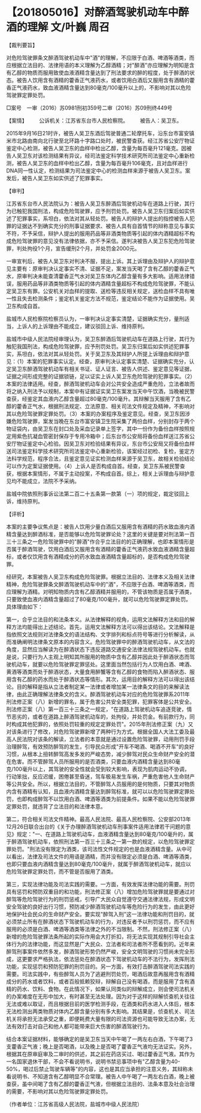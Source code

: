 # 【201805016】对醉酒驾驶机动车中醉酒的理解 文/叶巍 周召

【裁判要旨】

对危险驾驶罪条文醉酒驾驶机动车中"酒"的理解，不应限于白酒、啤酒等酒类，而应根据立法目的、法律用语的本义理解为乙醇酒精；对"醉酒"亦应理解为明知是含有乙醇的物质而服用致使血液酒精含量达到了刑法要求的醉的程度，处于醉酒的状态。被告人饮用含有酒精的藿香正气液药水，或者饮用白酒后又服用含有酒精的藿香正气液药水，致血液酒精含量达到80毫克/100毫升以上的，不影响对其以危险驾驶罪定罪处罚。

□案号　一审（2016）苏0981刑初359号二审（2016）苏09刑终449号

【案情】 　　公诉机关：江苏省东台市人民检察院。 　　被告人：吴卫东。

2015年9月16日21时许，被告人吴卫东酒后驾驶普通二轮摩托车，沿东台市富安镇米市北路由南向北行驶至北环路十字路口处时，被民警查获。经江苏省公安厅物证鉴定中心检测，被告人吴卫东的血样中检出乙醇，含量为每百毫升121毫克。因被告人吴卫东对该检测结果有异议，经司法鉴定科学技术研究所司法鉴定中心重新检测，被告人吴卫东的血样中检出乙醇，含量为每百毫升106毫克，且对血样进行DNA同一性认定，检测结果为司法鉴定中心的检测血样来源于被告人吴卫东。案发后，被告人吴卫东如实供述了犯罪事实。

【审判】

江苏省东台市人民法院认为：被告人吴卫东醉酒后驾驶机动车在道路上行驶，其行为已触犯我国刑法，构成危险驾驶罪，应予刑罚处罚。被告人吴卫东归案后如实供述了犯罪事实，系坦白，依法对其从轻处罚。被告人的辩护人提出的指控被告人犯罪的证据达不到确实充分的刑事证据要求、被告人具有自首情节的辩称意见与事实不符，不予采信，辩护人提出的服用药品等非酒类物质等引起的体内酒精超标不构成危险驾驶罪的意见没有法律依据，亦不予采信。遂判决被告人吴卫东犯危险驾驶罪，判处拘役1个月，宣告缓刑2个月，并处罚金2000元。

一审宣判后，被告人吴卫东对判决不服，提出上诉。其上诉理由及辩护人的辩护意见主要有：原审判决认定事实不清、证据不足，案发当天喝了含有乙醇的藿香正气水，原审判决未能查清藿香正气水对吴卫东体内乙醇含量有多大影响。适用法律错误，服用药品等非酒类物质等引起的体内酒精含量超标不构成危险驾驶罪，不能认定吴卫东有罪。公安机关对血样的提取、送检等违反相关规定，送检血样不具有唯一性且失去检测条件；鉴定机关鉴定方法不规范，鉴定结论不能作为证据使用。吴卫东构成自首。

盐城市人民检察院检察员认为，一审判决认定事实清楚，证据确实充分，量刑适当，上诉人的上诉理由不能成立，建议驳回上诉、维持原判。

盐城市中级人民法院经审理认为，吴卫东醉酒后驾驶机动车在道路上行驶，其行为触犯我国刑法，构成危险驾驶罪，应予刑罚处罚。吴卫东归案后如实供述犯罪事实，系坦白，依法对其从轻处罚。关于吴卫东及其辩护人所提上诉理由和辩护意见：（1）本案的犯罪事实认定。经查，原审判决认定事实清楚、证据确实充分，认定吴卫东醉酒驾驶机动车有相关书证、证人证言、被告人供述、鉴定意见等证据，证据之间形成完整的证据锁链，足以证实上诉人吴卫东危险驾驶的犯罪事实。（2）本案的法律适用。经查，醉酒驾驶机动车会对公共安全造成严重危险，立法者故而将之纳入刑法予以规制，本案中有证据证实吴卫东案发当天中午饮酒，当晚被民警查获，经鉴定其血液内乙醇含量超过80毫克/100毫升。其辩解当天服用了含有乙醇的藿香正气水，根据刑法规定、立法原意、相关司法文件规定及精神，不影响对其以危险驾驶罪定罪处罚。（3）本案的办案程序及鉴定意见。经查，吴卫东因涉嫌危险驾驶罪，案发当晚在东台市富安镇卫生院采集了两份血样，分别封存于两个物证袋内，由吴卫东在封口处及采血记录单上签字，其中一份作为备份血样按照规定用紫色抗凝血管密封保存于专用冷箱中；后东台市公安局将备份血样送江苏省公安厅物证鉴定中心检验。因吴卫东对检验结果有异议，东台市公安局又将备份血样送司法鉴定科学技术研究所司法鉴定中心重新检验，该案经过初检、复检，鉴定方法科学规范，程序合法，且鉴定意见证实检测血样来源于吴卫东，故相关检验结论可以作为定案证据使用。（4）上诉人是否构成自首。经查，吴卫东系被民警查获，根据本案情形，不属于主动投案，不构成自首。综上，相关上诉理由与辩护意见均不能成立，法院不予采纳。

盐城中院依照刑事诉讼法第二百二十五条第一款第（一）项的规定，裁定驳回上诉，维持原判。

【评析】

本案的主要争议焦点是：被告人饮用少量白酒后又服用含有酒精的药水致血液内酒精含量达到醉酒标准，是否能够以危险驾驶罪论处？这里的关键是要对刑法第一百三十三条之一危险驾驶罪中的"醉酒"作合乎立法目的的正确理解，也即本案情形是否属于醉酒驾驶，饮用白酒后又服用含有酒精的藿香正气液药水致血液酒精含量超标，或者仅饮用含有酒精成分的药水致血液酒精含量超标的，是否构成危险驾驶罪。

经研究，本案被告人吴卫东构成危险驾驶罪。根据立法目的、法律本义及相关法律精神，危险驾驶罪条文醉酒驾驶机动车中的"酒"，不应限于白酒、啤酒等酒类，而应理解为酒精。对明知物质内含有乙醇酒精并服用的，不管该物质是否属于酒类，只要致使血液内酒精含量超过了80毫克/100毫升，就可以危险驾驶罪定罪处罚。具体理由如下：

第一，合乎立法目的和法条本义。从法律解释的视角，运用文法解释方法和目的解释方法均能得出上述结论。首先，运用文法解释方法可以得出该结论。文法解释是指依照文法规则对法律条文的语法结构、文字排列和标点符号等进行分析解读，从而准确阐明法律条文原本的内容含义。危险驾驶罪中的醉酒驾驶机动车，从文法的角度，显然应当解读为在醉酒状态下违反道路交通安全法律法规驾驶机动车。也就是说，只要行为人主观上明知其所服用的物质中含有乙醇并因此处于醉酒状态而驾驶机动车，就要以危险驾驶罪定罪惩处。这里面当然包括行为人饮用白酒、啤酒、黄酒等酒类而处于醉酒状态，大量食用醉蟹等含有乙醇的食物而陷入醉酒状态、服用含有乙醇的药水而处于醉酒状态等情形。其次，运用目的解释方法可以得出该结论。目的解释是指从立法者制定某一法律或者增加某一法律条文的目的来解读法律，由此正确理解法律条文的含义。醉酒驾驶机动车对应的危险驾驶罪系2011年刑法修正案（八）新增的罪名，属于危害公共安全类犯罪，犯罪客体是公共安全。刑法修正案（八）第一百三十三条之一规定，"在道路上驾驶机动车追逐竞驶，情节恶劣的，或者在道路上醉酒驾驶机动车的，处拘役，并处罚金。有前款行为，同时构成其他犯罪的，依照处罚较重的规定定罪处罚"。2015年刑法修正案（九）又对该条进行了修改，对危险驾驶罪新增了两种行为方式。根据全国人大法工委及最高人民法院对该条的解读，立法者的本意就是通过设置危险驾驶罪，动用刑罚手段治理醉驾，有效预防醉驾的发生，引导民众形成"开车不喝酒、喝酒不开车"的良好习惯，从根本上扭转醉驾高发多发的严峻态势，减少醉驾对民众生命财产安全的潜在危害。而不管醉驾人员所服用的是否酒类，只要血液内酒精含量达到80毫克/100毫升以上，其驾驶的安全性就会受到较大影响，表现为肌肉运动不协调，行动笨拙，反应迟缓，困倦甚至昏迷，驾车极易发生车祸，严重危害他人生命财产等公共安全。所以，根据立法目的，不管醉驾人员服用的是何物质，只要其对物质内含有酒精有认知，且血液内酒精含量达到醉驾标准，就可以以危险驾驶罪定罪处罚，也即构成醉驾不以饮用白酒、啤酒等酒类为前提条件。如果不能以危险驾驶罪定罪处罚，就违背了立法目的和法律本意。

第二，符合相关司法文件精神。最高人民法院、最高人民检察院、公安部2013年12月26日联合出台的《关于办理醉酒驾驶机动车刑事案件适用法律若干问题的意见》规定："一、在道路上驾驶机动车，血液酒精含量达到80毫克/100毫升的，属于醉酒驾驶机动车，依照刑法第一百三十三条之一第一款的规定，以危险驾驶罪定罪处罚。"刑法没有限定为酒类，该司法性文件规定的也是血液酒精含量。从中可以看出，法律及司法文件的用语是酒精，而并没有限定必须是白酒、啤酒等酒类，也即只要血液内酒精含量达到80毫克/100毫升，就属于醉酒驾驶机动车，就应以危险驾驶罪定罪处罚，而不管是否服用了酒类。

第三，实现法律功能及司法实践的需要。一方面，有效发挥法律功能的需要。刑罚具有惩罚和预防双重目的和功能，刑法修正案（八）增加危险驾驶罪就是要通过对醉驾等危险驾驶行为的刑罚惩戒，引导广大民众自觉遵守交通法律法规，形成文明安全驾驶的良好出行习惯，预防减少醉酒驾驶机动车等危险行为的发生，由此更好地保护社会民众的生命财产安全。要实现"醉驾入刑"这一法律功能和刑罚目的，就必须禁止所有在醉酒状态下驾驶机动车的行为，对违反者予以刑罚惩罚，而不应有服用的必须是白酒、啤酒等酒类等法律之外的不当限制。不然，刑法修正案（八）新增的危险驾驶罪法条所起的实际作用会大打折扣，将无法实现其规制引导社会主体行为的法律功能，而这显然是广大民众、立法者和司法者所不愿看到的。近年来醉驾刑事案件依然多发，醉酒驾驶形势仍然严峻，安全文明驾驶的习惯尚未完全形成，这更要求严格执法，依法惩处在醉酒状态下驾驶机动车的不法行为，发挥刑法功能，实现惩罚和预防犯罪的刑罚目的。另一方面，有效打击醉酒驾驶司法实践的需要。司法实践中，有些醉驾人员为了逃避刑罚处罚，喝酒后故意再服用含有酒精成分的药水或者饮料，或者百般抵赖狡辩，辩解自己没有喝酒，而是服用了含有酒精的药水、饮料、食物。在此情况下，如果认同类似的辩解成立，则会使司法机关的办案难度在无形中加大，有时甚至无法处理。因为对于这样的辩解侦查机关往往无法或难以取证，而且根据目前的医学检测手段，在酒类和药水进入人体后，根本无法检测出两类物质对体内乙醇含量分别有多大影响。其结果是，侦查机关、司法机关将承担无法承受之重，即便耗费大量有限的司法资源也可能导致无法办案，无法有效打击对自己和他人都可能带来巨大伤害的醉酒驾驶行为。

结合本案证据材料，能够确定的是吴卫东当天中午喝了一两左右白酒，下午喝了3支藿香正气液；晚上是否喝酒，以及晚上是否喝了藿香正气液均无法证实。另外，根据其在原审庭审及二审时的供述，其之前在药店买过、喝过藿香正气液。其作为一名国家退休干部，不会不看说明书，说明书禁忌事项中有"乙醇含量为40-50%，喝过后禁止驾驶车辆等"的内容，这也是其应当承担的注意义务，其辩称未看说明书、不知道含有乙醇明显不合常理。被告人中午喝了一两左右白酒，晚上被查获，虽中间喝了含有乙醇的藿香正气液，但根据立法目的、法条本意及社会治理的需要，不影响对其以危险驾驶罪定罪处罚。

（作者单位：江苏省高级人民法院，盐城市中级人民法院）